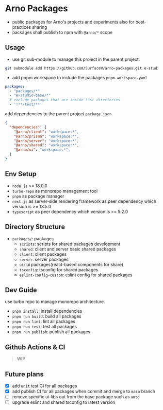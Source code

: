 # Arno Packages

- public packages for Arno's projects and experiments also for best-practices sharing
- packages shall publish to npm with `@arno/*` scope

## Usage

* use git sub-module to manage this project in the parent project.

```bash
git submodule add https://github.com/SurfaceW/arno-packages.git e-studio-base
```

* add pnpm workspace to include the packages `pnpm-workspace.yaml`

```yaml
packages:
  - "packages/*"
  - "e-studio-base/*"
  # exclude packages that are inside test directories
  - '!**/test/**'
```

add dependencies to the parent project `package.json`

```json
{
  "dependencies": {
    "@arno/client": "workspace:*",
    "@arno/prisma": "workspace:*",
    "@arno/server": "workspace:*",
    "@arno/shared": "workspace:*",
    "@arno/ui": "workspace:*",
  }
}
```

## Env Setup

- `node.js` >= 18.0.0
- `turbo-repo` as monorepo management tool
- `pnpm` as package manager
- `next.js` as server-side rendering framework as peer dependency which version is >= 13.5.0
- `typescript` as peer dependency which version is >= 5.2.0

## Directory Structure

- `packages/`: packages
  - `scripts`: scripts for shared packages development
  - `shared`: client and server basic shared packages
  - `client`: client packages
  - `server`: server packages
  - `ui`: ui packages(react-based components for share)
  - `tsconfig`: tsconfig for shared packages
  - `eslint-config-custom`: eslint config for shared packages

## Dev Guide

use turbo repo to manage monorepo architecture.

- `pnpm install`: install dependencies
- `pnpm run build`: build all packages
- `pnpm run lint`: lint all packages
- `pnpm run test`: test all packages
- `pnpm run publish`: publish all packages

## Github Actions & CI

> WIP

## Future plans

- [x] add `unit` test CI for all packages
- [x] add publish CI for all packages when commit and merge to `main` branch
- [ ] remove specific ui-libs out from the base package such as `antd`
- [ ] upgrade eslint and shared tsconfig to latest version